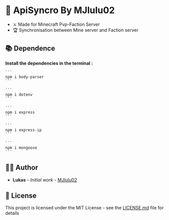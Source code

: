 ## <h1>📍 ApiSyncro By MJlulu02</h1>

- ⚔️ Made for Minecraft Pvp-Faction Server
- 🏆 Synchronisation between Mine server and Faction server

## 📚 Dependence

__Install the dependencies in the terminal :__

    ```
    npm i body-parser
    ```

    ```
    npm i dotenv
    ```

    ```
    npm i express
    ```

    ```
    npm i express-ip
    ```

    ```
    npm i mongoose
    ```

## 🙎‍♂️ Author

* **Lukas** - *Initial work* - [MJlulu02](https://github.com/MJlulu02)

## 📜 License

This project is licensed under the MIT License - see the [LICENSE.md](LICENSE.md) file for details
